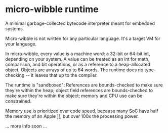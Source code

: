 # micro-wibble runtime

A minimal garbage-collected bytecode interpreter meant for embedded systems.

Micro-wibble is not written for any particular language. It's a target VM for your language.

In micro-wibble, every value is a machine word: a 32-bit or 64-bit int, depending on your system. A value can be treated as an int for math, comparison, and bit operations, or as a reference to a heap-allocated object. Objects are arrays of up to 64 words. The runtime does no type-checking -- it leaves that up to the compiler.

The runtime is "sandboxed": References are bounds-checked to make sure they're within the heap; object field references are bounds-checked to make sure they're within the object; memory and CPU use can be constrained.

Memory use is prioritized over code speed, because many SoC have half the memory of an Apple ][, but over 100x the processing power.

... more info soon ...

